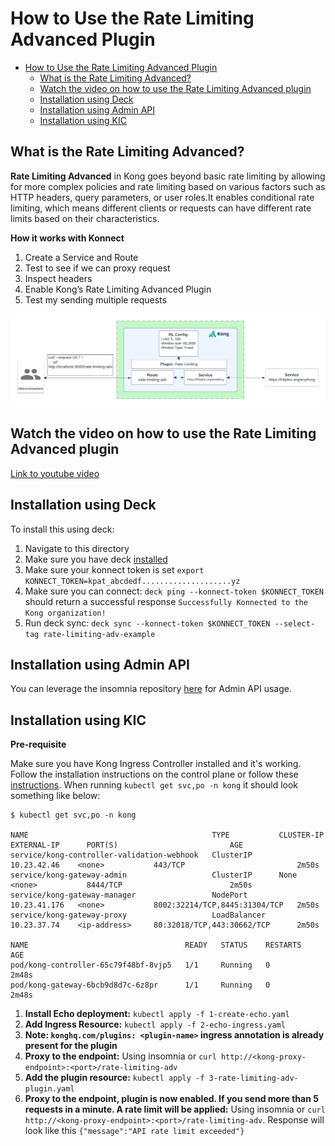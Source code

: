 # How to Use the Rate Limiting Advanced Plugin

- [How to Use the Rate Limiting Advanced Plugin](#how-to-use-the-rate-limiting-advanced-plugin)
  - [What is the Rate Limiting Advanced?](#what-is-the-rate-limiting-advanced)
  - [Watch the video on how to use the Rate Limiting Advanced plugin](#watch-the-video-on-how-to-use-the-rate-limiting-advanced-plugin)
  - [Installation using Deck](#installation-using-deck)
  - [Installation using Admin API](#installation-using-admin-api)
  - [Installation using KIC](#installation-using-kic)

## What is the Rate Limiting Advanced?

**Rate Limiting Advanced** in Kong goes beyond basic rate limiting by allowing for more complex policies and rate limiting based on various factors such as HTTP headers, query parameters, or user roles.It enables conditional rate limiting, which means different clients or requests can have different rate limits based on their characteristics.

**How it works with Konnect**

1. Create a Service and Route
2. Test to see if we can proxy request
3. Inspect headers
4. Enable Kong’s Rate Limiting Advanced Plugin
5. Test my sending multiple requests

![Rate Limiting Adv](../../images/Rate-Limiting-Adv.png)

## Watch the video on how to use the Rate Limiting Advanced plugin

[Link to youtube video](https://youtu.be/mIK0294iVNY?si=Z1QMztFB0YeObQJO)

## Installation using Deck

To install this using deck:

1. Navigate to this directory
2. Make sure you have deck [installed](https://docs.konghq.com/deck/latest/installation/)
3. Make sure your konnect token is set `export KONNECT_TOKEN=kpat_abcdedf....................yz`
4. Make sure you can connect: `deck ping --konnect-token $KONNECT_TOKEN` should return a successful response `Successfully Konnected to the Kong organization!`
5. Run deck sync: `deck sync --konnect-token $KONNECT_TOKEN --select-tag rate-limiting-adv-example`

## Installation using Admin API

You can leverage the insomnia repository [here](https://github.com/irishtek-solutions/kong-konnect-inso) for Admin API usage.

## Installation using KIC


**Pre-requisite**

Make sure you have Kong Ingress Controller installed and it's working. Follow the installation instructions on the control plane or follow these [instructions](../../install/kic-install/). When running  `kubectl get svc,po -n kong` it should look something like below:

```
$ kubectl get svc,po -n kong

NAME                                         TYPE           CLUSTER-IP     EXTERNAL-IP      PORT(S)                         AGE
service/kong-controller-validation-webhook   ClusterIP      10.23.42.46    <none>           443/TCP                         2m50s
service/kong-gateway-admin                   ClusterIP      None           <none>           8444/TCP                        2m50s
service/kong-gateway-manager                 NodePort       10.23.41.176   <none>           8002:32214/TCP,8445:31304/TCP   2m50s
service/kong-gateway-proxy                   LoadBalancer   10.23.37.74    <ip-address>     80:32018/TCP,443:30662/TCP      2m50s

NAME                                   READY   STATUS    RESTARTS   AGE
pod/kong-controller-65c79f48bf-8vjp5   1/1     Running   0          2m48s
pod/kong-gateway-6bcb9d8d7c-6z8pr      1/1     Running   0          2m48s
```

1. **Install Echo deployment:** `kubectl apply -f 1-create-echo.yaml`
2. **Add Ingress Resource:** `kubectl apply -f 2-echo-ingress.yaml` 
3. **Note: `konghq.com/plugins: <plugin-name>` ingress annotation is already present for the plugin**
4. **Proxy to the endpoint:** Using insomnia or `curl http://<kong-proxy-endpoint>:<port>/rate-limiting-adv`
5. **Add the plugin resource:** `kubectl apply -f 3-rate-limiting-adv-plugin.yaml`
6. **Proxy to the endpoint, plugin is now enabled. If you send more than 5 requests in a minute. A rate limit will be applied:** Using insomnia or `curl http://<kong-proxy-endpoint>:<port>/rate-limiting-adv`. Response will look like this `{"message":"API rate limit exceeded"}`